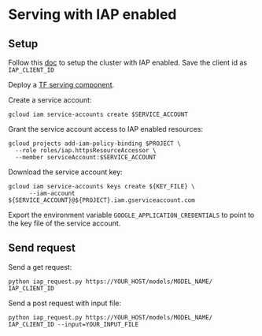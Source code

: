 # Serving with IAP enabled

## Setup

Follow this [doc](https://github.com/kubeflow/kubeflow/blob/master/docs/gke/iap.md) to
setup the cluster with IAP enabled. Save the client id as `IAP_CLIENT_ID`

Deploy a [TF serving component](https://github.com/kubeflow/kubeflow/tree/master/components/k8s-model-server).

Create a service account:
```
gcloud iam service-accounts create $SERVICE_ACCOUNT
```
Grant the service account access to IAP enabled resources:
```
gcloud projects add-iam-policy-binding $PROJECT \
  --role roles/iap.httpsResourceAccessor \
  --member serviceAccount:$SERVICE_ACCOUNT
```

Download the service account key:
```
gcloud iam service-accounts keys create ${KEY_FILE} \
      --iam-account ${SERVICE_ACCOUNT}@${PROJECT}.iam.gserviceaccount.com
```
Export the environment variable `GOOGLE_APPLICATION_CREDENTIALS` to point to the key file of the
service account.

## Send request
Send a get request:
```
python iap_request.py https://YOUR_HOST/models/MODEL_NAME/ IAP_CLIENT_ID
```

Send a post request with input file:
```
python iap_request.py https://YOUR_HOST/models/MODEL_NAME/ IAP_CLIENT_ID --input=YOUR_INPUT_FILE
```

